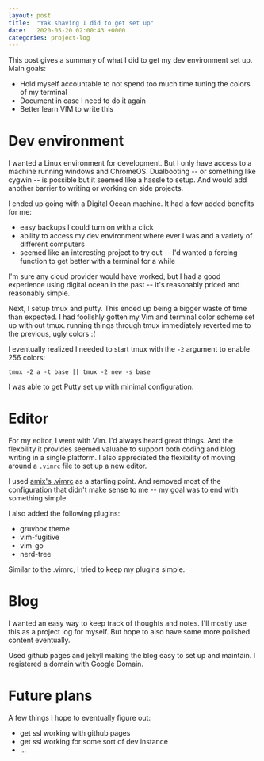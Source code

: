 ```yaml
---
layout: post
title:  "Yak shaving I did to get set up"
date:   2020-05-20 02:00:43 +0000
categories: project-log
---
```

This post gives a summary of what I did to get my dev environment set up. Main goals:
*  Hold myself accountable to not spend too much time tuning the colors of my terminal
*  Document in case I need to do it again
*  Better learn VIM to write this

# Dev environment
I wanted a Linux environment for development. But I only have access to a machine running windows and ChromeOS. Dualbooting -- or something like cygwin -- is possible but it seemed like a hassle to setup. And would add another barrier to writing or working on side projects.

I ended up going with a Digital Ocean machine. It had a few added benefits for me:
*  easy backups I could turn on with a click
*  ability to access my dev environment where ever I was and a variety of different computers
*  seemed like an interesting project to try out -- I'd wanted a forcing function to get better with a terminal for a while

I'm sure any cloud provider would have worked, but I had a good experience using digital ocean in the past -- it's reasonably priced and reasonably simple.

Next, I setup tmux and putty. This ended up being a bigger waste of time than expected. I had foolishly gotten my Vim and terminal color scheme set up with out tmux. running things through tmux immediately reverted me to the previous, ugly colors :(

I eventually realized I needed to start tmux with the `-2` argument to enable 256 colors:
```
tmux -2 a -t base || tmux -2 new -s base
```

I was able to get Putty set up with minimal configuration.

# Editor
For my editor, I went with Vim. I'd always heard great things. And the flexbility it provides seemed valuabe to support both coding and blog writing in a single platform. I also appreciated the flexibility of moving around a `.vimrc` file to set up a new editor.

I used [amix's .vimrc](https://github.com/amix/vimrc) as a starting point. And removed most of the configuration that didn't make sense to me -- my goal was to end with something simple.

I also added the following plugins:
*  gruvbox theme
*  vim-fugitive
*  vim-go
*  nerd-tree

Similar to the .vimrc, I tried to keep my plugins simple.

# Blog
I wanted an easy way to keep track of thoughts and notes. I'll mostly use this as a project log for myself. But hope to also have some more polished content eventually.

Used github pages and jekyll making the blog easy to set up and maintain. I registered a domain with Google Domain.

# Future plans
A few things I hope to eventually figure out:
*  get ssl working with github pages
* get ssl working for some sort of dev instance
*  ...

